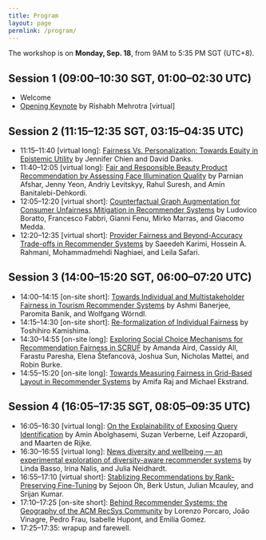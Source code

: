 ```yaml
---
title: Program
layout: page
permlink: /program/
---
```


The workshop is on **Monday, Sep. 18**, from 9AM to 5:35 PM SGT (UTC+8).

## Session 1 (09:00–10:30 SGT, 01:00–02:30 UTC)

* Welcome
* [Opening Keynote](../keynote/) by Rishabh Mehrotra [virtual]

## Session 2 (11:15–12:35 SGT, 03:15–04:35 UTC)

* 11:15–11:40 [virtual long]: [Fairness Vs. Personalization: Towards Equity in Epistemic Utility](https://www.researchgate.net/publication/373819920_Fairness_Vs_Personalization_Towards_Equity_in_Epistemic_Utility) by Jennifer Chien and David Danks.
* 11:40–12:05 [virtual long]: [Fair and Responsible Beauty Product Recommendation by Assessing Face Illumination Quality](https://arxiv.org/abs/2309.04022) by Parnian Afshar, Jenny Yeon, Andriy Levitskyy, Rahul Suresh, and Amin Banitalebi-Dehkordi.
* 12:05–12:20 [virtual short]: [Counterfactual Graph Augmentation for Consumer Unfairness Mitigation in Recommender Systems](https://arxiv.org/abs/2308.12083) by Ludovico Boratto, Francesco Fabbri, Gianni Fenu, Mirko Marras, and Giacomo Medda.
* 12:20–12:35 [virtual short]: [Provider Fairness and Beyond-Accuracy Trade-offs in Recommender Systems](https://arxiv.org/abs/2309.04250) by Saeedeh Karimi, Hossein A. Rahmani, Mohammadmehdi Naghiaei, and Leila Safari.

## Session 3 (14:00–15:20 SGT, 06:00–07:20 UTC)

* 14:00–14:15 [on-site short]: [Towards Individual and Multistakeholder Fairness in Tourism Recommender Systems](https://arxiv.org/abs/2309.02052) by Ashmi Banerjee, Paromita Banik, and Wolfgang Wörndl.
* 14:15–14:30 [on-site short]: [Re-formalization of Individual Fairness](https://arxiv.org/abs/2309.05521) by Toshihiro Kamishima.
* 14:30–14:55 [on-site long]: [Exploring Social Choice Mechanisms for Recommendation Fairness in SCRUF]() by Amanda Aird, Cassidy All, Farastu Paresha, Elena Štefancová, Joshua Sun, Nicholas Mattei, and Robin Burke.
* 14:55–15:20 [on-site long]: [Towards Measuring Fairness in Grid-Based Layout in Recommender Systems](https://md.ekstrandom.net/pubs/facctrec23-grids) by Amifa Raj and Michael Ekstrand.

## Session 4 (16:05–17:35 SGT, 08:05–09:35 UTC)

* 16:05–16:30 [virtual long]: [On the Explainability of Exposing Query Identification](https://drive.google.com/file/d/1muADnOXwmC_VJvhKwgBceOCvb2tGkjph/view) by Amin Abolghasemi, Suzan Verberne, Leif Azzopardi, and Maarten de Rijke.
* 16:30–16:55 [virtual long]: [News diversity and wellbeing — an experimental exploration of diversity-aware recommender systems](http://dx.doi.org/10.13140/RG.2.2.19737.60003) by Linda Basso, Irina Nalis, and Julia Neidhardt.
* 16:55–17:10 [virtual short]: [Stablizing Recommendations by Rank-Preserving Fine-Tuning](https://github.com/sejoonoh/sejoonoh.github.io/blob/master/files/FINEST_FAccTRec_2023.pdf) by Sejoon Oh, Berk Ustun, Julian Mcauley, and Srijan Kumar.
* 17:10–17:25 [on-site short]: [Behind Recommender Systems: the Geography of the ACM RecSys Community](https://arxiv.org/abs/2309.03512) by Lorenzo Porcaro, João Vinagre, Pedro Frau, Isabelle Hupont, and Emilia Gomez.
* 17:25–17:35: wrapup and farewell.
